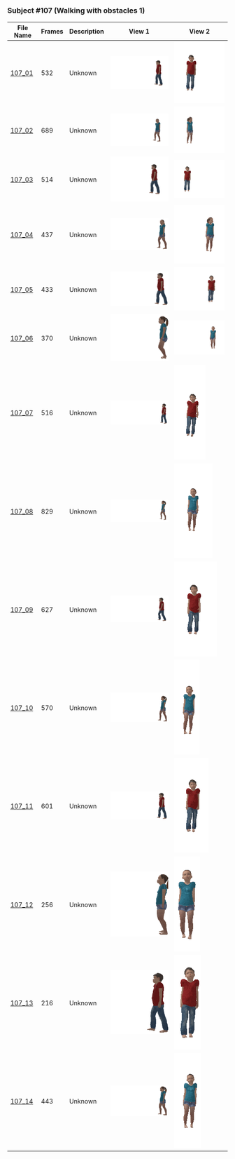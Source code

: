 ### Subject #107 (Walking with obstacles 1)
|File Name|Frames|Description|View 1|View 2|
|-|-|-|-|-|
|[107_01](https://github.com/Shriinivas/cmubvh/raw/main/Sequence-102-111/107/Data/107_01.zip)|532|Unknown|<img src="https://github.com/Shriinivas/cmubvhgifs/blob/main/Sequence-102-111/107/107_01_0.gif"/>|<img src="https://github.com/Shriinivas/cmubvhgifs/blob/main/Sequence-102-111/107/107_01_1.gif"/>|
|[107_02](https://github.com/Shriinivas/cmubvh/raw/main/Sequence-102-111/107/Data/107_02.zip)|689|Unknown|<img src="https://github.com/Shriinivas/cmubvhgifs/blob/main/Sequence-102-111/107/107_02_0.gif"/>|<img src="https://github.com/Shriinivas/cmubvhgifs/blob/main/Sequence-102-111/107/107_02_1.gif"/>|
|[107_03](https://github.com/Shriinivas/cmubvh/raw/main/Sequence-102-111/107/Data/107_03.zip)|514|Unknown|<img src="https://github.com/Shriinivas/cmubvhgifs/blob/main/Sequence-102-111/107/107_03_0.gif"/>|<img src="https://github.com/Shriinivas/cmubvhgifs/blob/main/Sequence-102-111/107/107_03_1.gif"/>|
|[107_04](https://github.com/Shriinivas/cmubvh/raw/main/Sequence-102-111/107/Data/107_04.zip)|437|Unknown|<img src="https://github.com/Shriinivas/cmubvhgifs/blob/main/Sequence-102-111/107/107_04_0.gif"/>|<img src="https://github.com/Shriinivas/cmubvhgifs/blob/main/Sequence-102-111/107/107_04_1.gif"/>|
|[107_05](https://github.com/Shriinivas/cmubvh/raw/main/Sequence-102-111/107/Data/107_05.zip)|433|Unknown|<img src="https://github.com/Shriinivas/cmubvhgifs/blob/main/Sequence-102-111/107/107_05_0.gif"/>|<img src="https://github.com/Shriinivas/cmubvhgifs/blob/main/Sequence-102-111/107/107_05_1.gif"/>|
|[107_06](https://github.com/Shriinivas/cmubvh/raw/main/Sequence-102-111/107/Data/107_06.zip)|370|Unknown|<img src="https://github.com/Shriinivas/cmubvhgifs/blob/main/Sequence-102-111/107/107_06_0.gif"/>|<img src="https://github.com/Shriinivas/cmubvhgifs/blob/main/Sequence-102-111/107/107_06_1.gif"/>|
|[107_07](https://github.com/Shriinivas/cmubvh/raw/main/Sequence-102-111/107/Data/107_07.zip)|516|Unknown|<img src="https://github.com/Shriinivas/cmubvhgifs/blob/main/Sequence-102-111/107/107_07_0.gif"/>|<img src="https://github.com/Shriinivas/cmubvhgifs/blob/main/Sequence-102-111/107/107_07_1.gif"/>|
|[107_08](https://github.com/Shriinivas/cmubvh/raw/main/Sequence-102-111/107/Data/107_08.zip)|829|Unknown|<img src="https://github.com/Shriinivas/cmubvhgifs/blob/main/Sequence-102-111/107/107_08_0.gif"/>|<img src="https://github.com/Shriinivas/cmubvhgifs/blob/main/Sequence-102-111/107/107_08_1.gif"/>|
|[107_09](https://github.com/Shriinivas/cmubvh/raw/main/Sequence-102-111/107/Data/107_09.zip)|627|Unknown|<img src="https://github.com/Shriinivas/cmubvhgifs/blob/main/Sequence-102-111/107/107_09_0.gif"/>|<img src="https://github.com/Shriinivas/cmubvhgifs/blob/main/Sequence-102-111/107/107_09_1.gif"/>|
|[107_10](https://github.com/Shriinivas/cmubvh/raw/main/Sequence-102-111/107/Data/107_10.zip)|570|Unknown|<img src="https://github.com/Shriinivas/cmubvhgifs/blob/main/Sequence-102-111/107/107_10_0.gif"/>|<img src="https://github.com/Shriinivas/cmubvhgifs/blob/main/Sequence-102-111/107/107_10_1.gif"/>|
|[107_11](https://github.com/Shriinivas/cmubvh/raw/main/Sequence-102-111/107/Data/107_11.zip)|601|Unknown|<img src="https://github.com/Shriinivas/cmubvhgifs/blob/main/Sequence-102-111/107/107_11_0.gif"/>|<img src="https://github.com/Shriinivas/cmubvhgifs/blob/main/Sequence-102-111/107/107_11_1.gif"/>|
|[107_12](https://github.com/Shriinivas/cmubvh/raw/main/Sequence-102-111/107/Data/107_12.zip)|256|Unknown|<img src="https://github.com/Shriinivas/cmubvhgifs/blob/main/Sequence-102-111/107/107_12_0.gif"/>|<img src="https://github.com/Shriinivas/cmubvhgifs/blob/main/Sequence-102-111/107/107_12_1.gif"/>|
|[107_13](https://github.com/Shriinivas/cmubvh/raw/main/Sequence-102-111/107/Data/107_13.zip)|216|Unknown|<img src="https://github.com/Shriinivas/cmubvhgifs/blob/main/Sequence-102-111/107/107_13_0.gif"/>|<img src="https://github.com/Shriinivas/cmubvhgifs/blob/main/Sequence-102-111/107/107_13_1.gif"/>|
|[107_14](https://github.com/Shriinivas/cmubvh/raw/main/Sequence-102-111/107/Data/107_14.zip)|443|Unknown|<img src="https://github.com/Shriinivas/cmubvhgifs/blob/main/Sequence-102-111/107/107_14_0.gif"/>|<img src="https://github.com/Shriinivas/cmubvhgifs/blob/main/Sequence-102-111/107/107_14_1.gif"/>|
